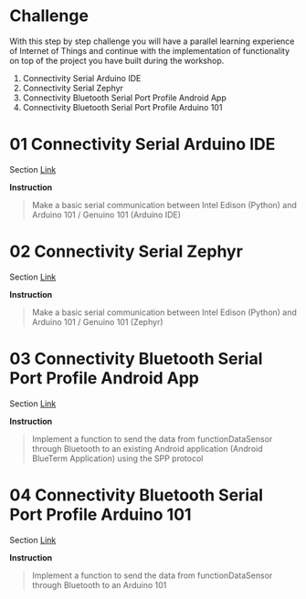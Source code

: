 # Challenge

With this step by step challenge you will have a parallel learning experience of Internet of Things and continue with the implementation of functionality on top of the project you have built during the workshop.

01. Connectivity Serial Arduino IDE
02. Connectivity Serial Zephyr
03. Connectivity Bluetooth Serial Port Profile Android App
04. Connectivity Bluetooth Serial Port Profile Arduino 101

# 01 Connectivity Serial Arduino IDE

Section [Link](url)

__Instruction__ 

> Make a basic serial communication between Intel Edison (Python) and Arduino 101 / Genuino 101 (Arduino IDE)

# 02 Connectivity Serial Zephyr

Section [Link](url)

__Instruction__ 

> Make a basic serial communication between Intel Edison (Python) and Arduino 101 / Genuino 101 (Zephyr)

# 03 Connectivity Bluetooth Serial Port Profile Android App

Section [Link](url)

__Instruction__

> Implement a function to send the data from functionDataSensor through Bluetooth to an existing Android application (Android BlueTerm Application) using the SPP protocol

# 04 Connectivity Bluetooth Serial Port Profile Arduino 101

Section [Link](url)

__Instruction__

> Implement a function to send the data from functionDataSensor through Bluetooth to an Arduino 101
